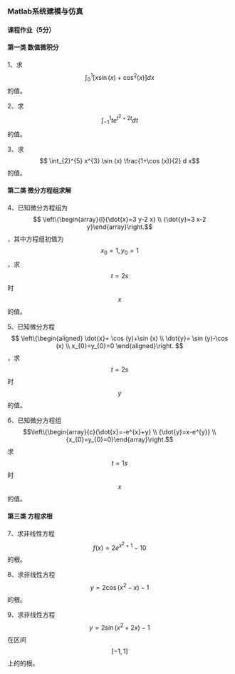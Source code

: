 ### Matlab系统建模与仿真

#### 课程作业（5分）

#### 第一类 数值微积分

1、求 $$ \int_{0}^{1}\left[x \sin (x)+\cos ^{2}(x)\right] d x $$的值。

2、求 $$\int_{-1}^{1} t e^{t^{2}+2 t} d t$$的值。

3、求 $$ \int_{2}^{5} x^{3} \sin (x) \frac{1+\cos (x)}{2} d x$$的值。

#### 第二类 微分方程组求解

4、已知微分方程组为$$
\left\{\begin{array}{l}{\dot{x}=3 y-2 x} \\ {\dot{y}=3 x-2 y}\end{array}\right.$$，其中方程组初值为$$ x_{0}=1, y_{0}=1 $$，求 $$ t=2s $$时$$x$$的值。

5、已知微分方程$$
\left\{\begin{aligned} \dot{x}= \cos (y)+\sin (x) \\ \dot{y}= \sin (y)-\cos (x) \\ x_{0}=y_{0}=0 \end{aligned}\right.
$$，求$$t=2s$$时$$y$$的值。

6、已知微分方程组$$\left\{\begin{array}{c}{\dot{x}=-e^{x}+y} \\ {\dot{y}=x-e^{y}} \\ {x_{0}=y_{0}=0}\end{array}\right.$$求$$t=1s$$时$$x$$的值。

#### 第三类 方程求根 

7、求非线性方程$$ f(x)=2 e^{x^{2}+1}-10 $$的根。

8、求非线性方程$$ y=2 \cos \left(x^{2}-x\right)-1 $$的根。

9、求非线性方程$$ y=2 \sin \left(x^{2}+2 x\right)-1$$在区间$$[-1,1]$$上的的根。


<script type="text/javascript" src="http://cdn.mathjax.org/mathjax/latest/MathJax.js?config=TeX-AMS-MML_HTMLorMML"> </script>
